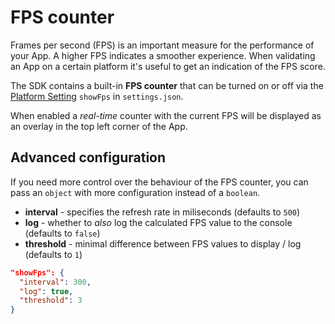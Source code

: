 # FPS counter

Frames per second (FPS) is an important measure for the performance of your App. A higher FPS indicates a smoother experience.
When validating an App on a certain platform it's useful to get an indication of the FPS score.

The SDK contains a built-in **FPS counter** that can be turned on or off via the [Platform Setting](/plugins/settings?id=platform) `showFps` in `settings.json`.

When enabled a _real-time_ counter with the current FPS will be displayed as an overlay in the top left corner of the App.

## Advanced configuration

If you need more control over the behaviour of the FPS counter, you can pass an `object` with more configuration instead of a `boolean`.

- **interval** - specifies the refresh rate in miliseconds (defaults to `500`)
- **log** - whether to _also_ log the calculated FPS value to the console (defaults to `false`)
- **threshold** - minimal difference between FPS values to display / log (defaults to `1`)

```json
"showFps": {
  "interval": 300,
  "log": true,
  "threshold": 3
}
```
